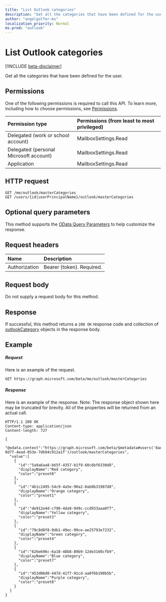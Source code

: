 ```yaml
---
title: "List Outlook categories"
description: "Get all the categories that have been defined for the user."
author: "angelgolfer-ms"
localization_priority: Normal
ms.prod: "outlook"
---
```


# List Outlook categories

[!INCLUDE [beta-disclaimer](../../includes/beta-disclaimer.md)]

Get all the categories that have been defined for the user.

## Permissions
One of the following permissions is required to call this API. To learn more, including how to choose permissions, see [Permissions](/graph/permissions-reference).

|Permission type      | Permissions (from least to most privileged)              |
|:--------------------|:---------------------------------------------------------|
|Delegated (work or school account) | MailboxSettings.Read    |
|Delegated (personal Microsoft account) | MailboxSettings.Read    |
|Application | MailboxSettings.Read |

## HTTP request
<!-- { "blockType": "ignored" } -->
```http
GET /me/outlook/masterCategories
GET /users/{id|userPrincipalName}/outlook/masterCategories
```
## Optional query parameters
This method supports the [OData Query Parameters](https://developer.microsoft.com/graph/docs/concepts/query_parameters) to help customize the response.

## Request headers
| Name      |Description|
|:----------|:----------|
| Authorization  | Bearer {token}. Required. |

## Request body
Do not supply a request body for this method.

## Response

If successful, this method returns a `200 OK` response code and collection of [outlookCategory](../resources/outlookcategory.md) objects in the response body.
## Example
##### Request
Here is an example of the request.
<!-- {
  "blockType": "request",
  "name": "get_mastercategories"
}-->
```http
GET https://graph.microsoft.com/beta/me/outlook/masterCategories
```
##### Response
Here is an example of the response. Note: The response object shown here may be truncated for brevity. All of the properties will be returned from an actual call.
<!-- {
  "blockType": "response",
  "truncated": true,
  "@odata.type": "microsoft.graph.outlookCategory",
  "isCollection": true
} -->
```http
HTTP/1.1 200 OK
Content-type: application/json
Content-length: 727

{
  "@odata.context":"https://graph.microsoft.com/beta/$metadata#users('8ae6f565-0d7f-4ead-853e-7db94c912a1f')/outlook/masterCategories",
  "value":[
    {
      "id":"5a9a6aa8-b65f-4357-b1f9-60c6bf6330d8",
      "displayName":"Red category",
      "color":"preset0"
    },
    {
      "id":"4b1c2495-54c9-4a5e-90a2-0ab0b31987d8",
      "displayName":"Orange category",
      "color":"preset1"
    },
    {
      "id":"de912e4d-c790-4da9-949c-ccd933aaa0f7",
      "displayName":"Yellow category",
      "color":"preset3"
    },
    {
      "id":"79c8d8f8-9db1-49ec-99ce-ae25793e7232",
      "displayName":"Green category",
      "color":"preset4"
    },
    {
      "id":"626e696c-6a10-48b8-89b9-12de3160cfb9",
      "displayName":"Blue category",
      "color":"preset7"
    },
    {
      "id":"453d06d0-447d-41f7-91cd-aa0f6b190b5b",
      "displayName":"Purple category",
      "color":"preset8"
    }
  ]
}
```

<!-- uuid: 8fcb5dbc-d5aa-4681-8e31-b001d5168d79
2015-10-25 14:57:30 UTC -->
<!-- {
  "type": "#page.annotation",
  "description": "List categories",
  "keywords": "",
  "section": "documentation",
  "tocPath": "",
  "suppressions": [
    "Error: /api-reference/beta/api/outlookuser-list-mastercategories.md:\r\n      Exception processing links.\r\n    System.ArgumentException: Link Definition was null. Link text: !INCLUDE [beta-disclaimer](../../includes/beta-disclaimer.md)\r\n      at ApiDoctor.Validation.DocFile.get_LinkDestinations()\r\n      at ApiDoctor.Validation.DocSet.ValidateLinks(Boolean includeWarnings, String[] relativePathForFiles, IssueLogger issues, Boolean requireFilenameCaseMatch, Boolean printOrphanedFiles)"
]
}-->
